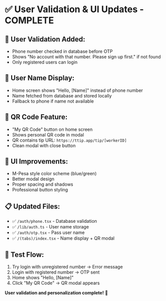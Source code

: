 # ✅ User Validation & UI Updates - COMPLETE

## 🔐 **User Validation Added:**
- Phone number checked in database before OTP
- Shows "No account with that number. Please sign up first." if not found
- Only registered users can login

## 👤 **User Name Display:**
- Home screen shows "Hello, [Name]" instead of phone number
- Name fetched from database and stored locally
- Fallback to phone if name not available

## 📱 **QR Code Feature:**
- "My QR Code" button on home screen
- Shows personal QR code in modal
- QR contains tip URL: `https://ttip.app/tip/[workerID]`
- Clean modal with close button

## 🎨 **UI Improvements:**
- M-Pesa style color scheme (blue/green)
- Better modal design
- Proper spacing and shadows
- Professional button styling

## 📋 **Updated Files:**
- ✅ `/auth/phone.tsx` - Database validation
- ✅ `/lib/auth.ts` - User name storage
- ✅ `/auth/otp.tsx` - Pass user name
- ✅ `/(tabs)/index.tsx` - Name display + QR modal

## 📱 **Test Flow:**
1. Try login with unregistered number → Error message
2. Login with registered number → OTP sent
3. Home shows "Hello, [Name]"
4. Click "My QR Code" → QR modal appears

**User validation and personalization complete!** 🎉